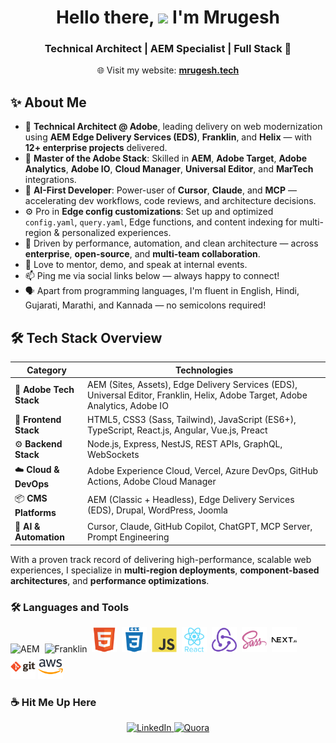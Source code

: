 <h1 align="center"> 
  Hello there, <img src="https://media.giphy.com/media/hvRJCLFzcasrR4ia7z/giphy.gif" width="30px"/> 
  I'm <strong>Mrugesh</strong>
</h1>
<h3 align="center">Technical Architect | AEM Specialist | Full Stack 🚀</h3>
<p align="center">
  🌐 Visit my website: <a href="https://mrugesh.tech" target="_blank"><strong>mrugesh.tech</strong></a>
</p>



## :sparkles: About Me 
- 💼 **Technical Architect @ Adobe**, leading delivery on web modernization using **AEM Edge Delivery Services (EDS)**, **Franklin**, and **Helix** — with **12+ enterprise projects** delivered.
- 🧠 **Master of the Adobe Stack**: Skilled in **AEM**, **Adobe Target**, **Adobe Analytics**, **Adobe IO**, **Cloud Manager**, **Universal Editor**, and **MarTech** integrations.
- 🤖 **AI-First Developer**: Power-user of **Cursor**, **Claude**, and **MCP** — accelerating dev workflows, code reviews, and architecture decisions.
- ⚙️ Pro in **Edge config customizations**: Set up and optimized `config.yaml`, `query.yaml`, Edge functions, and content indexing for multi-region & personalized experiences.
- 🚀 Driven by performance, automation, and clean architecture — across **enterprise**, **open-source**, and **multi-team collaboration**.
- 🎤 Love to mentor, demo, and speak at internal events.  
- 📫 Ping me via social links below — always happy to connect!
- 🗣️ Apart from programming languages, I'm fluent in English, Hindi, Gujarati, Marathi, and Kannada — no semicolons required!

## 🛠️ Tech Stack Overview

| **Category**           | **Technologies**                                                                                                         |
|------------------------|--------------------------------------------------------------------------------------------------------------------------|
| 🧱 **Adobe Tech Stack** | AEM (Sites, Assets), Edge Delivery Services (EDS), Universal Editor, Franklin, Helix, Adobe Target, Adobe Analytics, Adobe IO |
| 🎨 **Frontend Stack**   | HTML5, CSS3 (Sass, Tailwind), JavaScript (ES6+), TypeScript, React.js, Angular, Vue.js, Preact                          |
| ⚙️ **Backend Stack**    | Node.js, Express, NestJS, REST APIs, GraphQL, WebSockets                                                                 |
| ☁️ **Cloud & DevOps**   | Adobe Experience Cloud, Vercel, Azure DevOps, GitHub Actions, Adobe Cloud Manager                                        |
| 📦 **CMS Platforms**    | AEM (Classic + Headless), Edge Delivery Services (EDS), Drupal, WordPress, Joomla                                        |
| 🤖 **AI & Automation**  | Cursor, Claude, GitHub Copilot, ChatGPT, MCP Server, Prompt Engineering                                       |

With a proven track record of delivering high-performance, scalable web experiences, I specialize in **multi-region deployments**, **component-based architectures**, and **performance optimizations**.

### :hammer_and_wrench: Languages and Tools 
<div>
  <img src="https://cdn.worldvectorlogo.com/logos/adobe-experience-manager.svg" title="AEM" alt="AEM" width="40" height="40"/>&nbsp;
    <img src="https://www.aem.live/blocks/header/adobe-franklin-logo.svg" title="Edge Delivery Service" alt="Franklin" width="40" height="40"/>&nbsp;
  <img src="https://github.com/devicons/devicon/blob/master/icons/html5/html5-original.svg" title="HTML5" alt="HTML" width="40" height="40"/>&nbsp;
  <img src="https://github.com/devicons/devicon/blob/master/icons/css3/css3-plain-wordmark.svg"  title="CSS3" alt="CSS" width="40" height="40"/>&nbsp;
  <img src="https://github.com/devicons/devicon/blob/master/icons/javascript/javascript-original.svg" title="JavaScript" alt="JavaScript" width="40" height="40"/>&nbsp;
  <img src="https://github.com/devicons/devicon/blob/master/icons/react/react-original-wordmark.svg" title="React" alt="React" width="40" height="40"/>&nbsp;
  <img src="https://github.com/devicons/devicon/blob/master/icons/redux/redux-original.svg" title="Redux" alt="Redux " width="40" height="40"/>&nbsp;
  <img src="https://github.com/devicons/devicon/blob/master/icons/sass/sass-original.svg" title="SASS" alt="SASS" width="40" height="40"/>&nbsp;
  <img src="https://github.com/devicons/devicon/blob/master/icons/nextjs/nextjs-original-wordmark.svg" title="Next.js" alt="Next.js" width="40" height="40"/>&nbsp;
  <img src="https://github.com/devicons/devicon/blob/master/icons/git/git-original-wordmark.svg" title="Git" **alt="Git" width="40" height="40"/>
    <img src="https://github.com/devicons/devicon/blob/master/icons/amazonwebservices/amazonwebservices-original-wordmark.svg" title="AWS" alt="AWS" width="40" height="40"/>&nbsp;
</div>  

### :coffee: Hit Me Up Here
<p align="center">
    <a href="https://www.linkedin.com/in/onlymrugesh/" target="_blank">
        <img src="https://img.shields.io/badge/For_Professional_Updates-15k?style=for-the-badge&color=0a66c2&logo=linkedin" alt="LinkedIn"/>
    </a>
    <a href="https://www.quora.com/profile/MrugeshTech" target="_blank">
        <img src="https://img.shields.io/badge/Mrugesh_Tech_Space-2k?style=for-the-badge&color=A82400&logo=quora&logoColor=fff" alt="Quora"/>
    </a>
</p>



